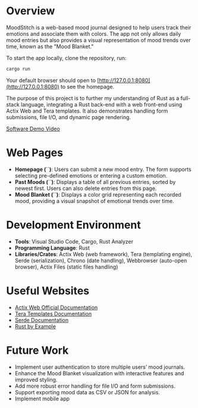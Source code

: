 # Overview

MoodStitch is a web-based mood journal designed to help users track their emotions and associate them with colors. The app not only allows daily mood entries but also provides a visual representation of mood trends over time, known as the "Mood Blanket."

To start the app locally, clone the repository, run:

```bash
cargo run
```

Your default browser should open to [http://127.0.0.1:8080](http://127.0.0.1:8080) to see the homepage.

The purpose of this project is to further my understanding of Rust as a full-stack language, integrating a Rust back-end with a web front-end using Actix Web and Tera templates. It also demonstrates handling form submissions, file I/O, and dynamic page rendering.

[Software Demo Video](http://youtube.link.goes.here)

# Web Pages

- **Homepage (**``**)**: Users can submit a new mood entry. The form supports selecting pre-defined emotions or entering a custom emotion.
- **Past Moods (**``**)**: Displays a table of all previous entries, sorted by newest first. Users can also delete entries from this page.
- **Mood Blanket (**``**)**: Displays a color grid representing each recorded mood, providing a visual snapshot of emotional trends over time.

# Development Environment

- **Tools**: Visual Studio Code, Cargo, Rust Analyzer
- **Programming Language**: Rust
- **Libraries/Crates**: Actix Web (web framework), Tera (templating engine), Serde (serialization), Chrono (date handling), Webbrowser (auto-open browser), Actix Files (static files handling)

# Useful Websites

- [Actix Web Official Documentation](https://actix.rs/docs/)
- [Tera Templates Documentation](https://keats.github.io/tera/docs/)
- [Serde Documentation](https://serde.rs/)
- [Rust by Example](https://doc.rust-lang.org/stable/rust-by-example/)

# Future Work

- Implement user authentication to store multiple users’ mood journals.
- Enhance the Mood Blanket visualization with interactive features and improved styling.
- Add more robust error handling for file I/O and form submissions.
- Support exporting mood data as CSV or JSON for analysis.
- Implement mobile app

